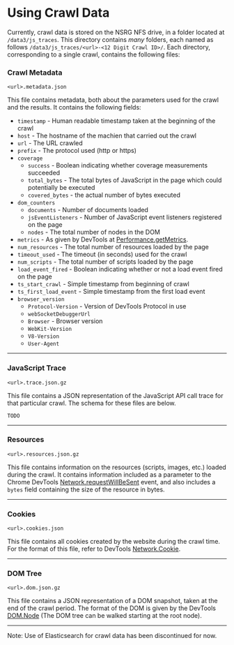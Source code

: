 # Using Crawl Data

Currently, crawl data is stored on the NSRG NFS drive, in a folder
located at `/data3/js_traces`. This directory contains _many_ folders, each named
as follows `/data3/js_traces/<url>-<12 Digit Crawl ID>/`. Each directory,
corresponding to a single crawl, contains the following files:

### Crawl Metadata

`<url>.metadata.json`

This file contains metadata, both about the parameters used for
the crawl and the results. It contains the following fields:

- `timestamp` - Human readable timestamp taken at the beginning of the crawl
- `host` - The hostname of the machien that carried out the crawl
- `url` - The URL crawled
- `prefix` - The protocol used (http or https)
- `coverage`
    * `success` - Boolean indicating whether coverage measurements succeeded
    * `total_bytes` - The total bytes of JavaScript in the page which could
     potentially be executed
    * `covered_bytes` - the actual number of bytes executed
- `dom_counters`
    * `documents` - Number of documents loaded
    * `jsEventListeners` - Number of JavaScript event listeners registered on the
     page
    * `nodes` - The total number of nodes in the DOM
- `metrics` - As given by DevTools at
  [Performance.getMetrics](https://chromedevtools.github.io/devtools-protocol/tot/Performance#method-getMetrics).
- `num_resources` - The total number of resources loaded by the page
- `timeout_used` - The timeout (in seconds) used for the crawl
- `num_scripts` - The total number of scripts loaded by the page
- `load_event_fired` - Boolean indicating whether or not a load event fired on
  the page
- `ts_start_crawl` - Simple timestamp from beginning of crawl
- `ts_first_load_event` - Simple timestamp from the first load event
- `browser_version`
    * `Protocol-Version` - Version of DevTools Protocol in use
    * `webSocketDebuggerUrl`
    * `Browser` - Browser version
    * `WebKit-Version`
    * `V8-Version`
    * `User-Agent`


---

### JavaScript Trace 

`<url>.trace.json.gz`

This file contains a JSON representation of the JavaScript API call trace for
that particular crawl. The schema for these files are below.

```
TODO
```

---

### Resources

`<url>.resources.json.gz`

This file contains information on the resources (scripts, images, etc.) loaded
during the crawl. It contains information included as a parameter to the
Chrome DevTools
[Network.requestWillBeSent](https://chromedevtools.github.io/devtools-protocol/tot/Network#event-requestWillBeSent)
event, and also includes a `bytes` field containing the size of the resource in
bytes.

---

### Cookies

`<url>.cookies.json`

This file contains all cookies created by the website during the crawl time. For
the format of this file, refer to DevTools
[Network.Cookie](https://chromedevtools.github.io/devtools-protocol/tot/Network#type-Cookie).

---

### DOM Tree

`<url>.dom.json.gz`

This file contains a JSON representation of a DOM snapshot, taken at the end of
the crawl period. The format of the DOM is given by the DevTools
[DOM.Node](https://chromedevtools.github.io/devtools-protocol/tot/DOM#type-Node)
(The DOM tree can be walked starting at the root node).


---

Note: Use of Elasticsearch for crawl data has been discontinued for now.
